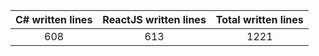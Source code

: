 
| C# written lines | ReactJS written lines | Total written lines | 
| :---: | :---: | :---: | 
| 608 | 613 | 1221|